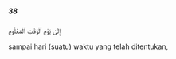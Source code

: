 ##### 38

<span class="ayah">إِلَىٰ يَوْمِ ٱلْوَقْتِ ٱلْمَعْلُومِ</span>

<span class="ayah_translation">sampai hari (suatu) waktu yang telah ditentukan,</span>

